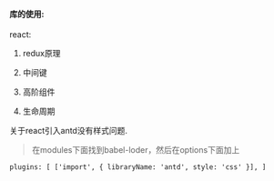 #### 库的使用:
react:  

1. redux原理  

2. 中间键  

3. 高阶组件  

4. 生命周期  

关于react引入antd没有样式问题.

> 在modules下面找到babel-loder，然后在options下面加上

`plugins: [
             ['import', { libraryName: 'antd', style: 'css' }],
          ]`

